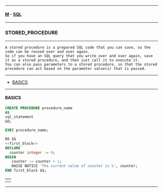 
---

#### [M](https://github.com/ttltrk/TTT/blob/master/menu.md) - [SQL](https://github.com/ttltrk/TTT/blob/master/SQL/SQL.md)

---

### STORED_PROCEDURE

---

```
A stored procedure is a prepared SQL code that you can save, so the code can be reused over and over again.
So if you have an SQL query that you write over and over again, save it as a stored procedure, and then just call it to execute it.
You can also pass parameters to a stored procedure, so that the stored procedure can act based on the parameter value(s) that is passed.
```

---

* [BASICS](#BASICS)

---

#### BASICS

```SQL
CREATE PROCEDURE procedure_name
AS
sql_statement
GO;

EXEC procedure_name;
```

```sql
DO $$
<<first_block>>
DECLARE
  counter integer := 0;
BEGIN
   counter := counter + 1;
   RAISE NOTICE 'The current value of counter is %', counter;
END first_block $$;
```

[^^^](#STORED_PROCEDURE)

---
